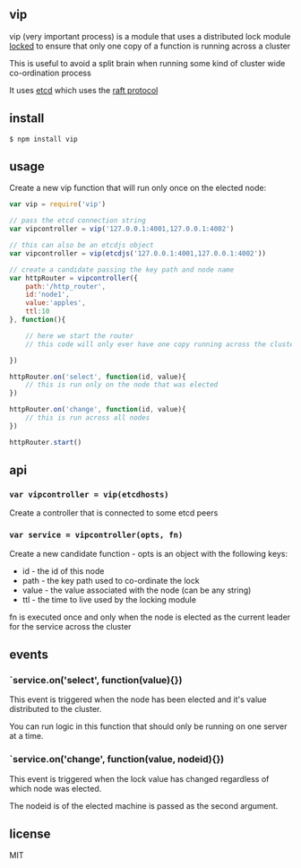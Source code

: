 vip
---

vip (very important process) is a module that uses a distributed lock module [locked](https://github.com/binocarlos/locked) to ensure that only one copy of a function is running across a cluster

This is useful to avoid a split brain when running some kind of cluster wide co-ordination process

It uses [etcd](https://github.com/coreos/etcd) which uses the [raft protocol](http://raftconsensus.github.io/)

## install

```
$ npm install vip
```

## usage

Create a new vip function that will run only once on the elected node:

```js
var vip = require('vip')

// pass the etcd connection string 
var vipcontroller = vip('127.0.0.1:4001,127.0.0.1:4002')

// this can also be an etcdjs object
var vipcontroller = vip(etcdjs('127.0.0.1:4001,127.0.0.1:4002'))

// create a candidate passing the key path and node name
var httpRouter = vipcontroller({
	path:'/http_router',
	id:'node1',
	value:'apples',
	ttl:10
}, function(){

	// here we start the router
	// this code will only ever have one copy running across the cluster

})

httpRouter.on('select', function(id, value){
	// this is run only on the node that was elected
})

httpRouter.on('change', function(id, value){
	// this is run across all nodes
})

httpRouter.start()
```

## api

### `var vipcontroller = vip(etcdhosts)`

Create a controller that is connected to some etcd peers

### `var service = vipcontroller(opts, fn)`

Create a new candidate function - opts is an object with the following keys:

 * id - the id of this node
 * path - the key path used to co-ordinate the lock
 * value - the value associated with the node (can be any string)
 * ttl - the time to live used by the locking module

fn is executed once and only when the node is elected as the current leader for the service across the cluster

## events

### `service.on('select', function(value){})

This event is triggered when the node has been elected and it's value distributed to the cluster.

You can run logic in this function that should only be running on one server at a time.

### `service.on('change', function(value, nodeid){})

This event is triggered when the lock value has changed regardless of which node was elected.

The nodeid is of the elected machine is passed as the second argument.

## license

MIT